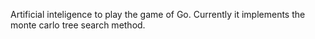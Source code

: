 Artificial inteligence to play the game of Go. Currently it implements the monte carlo tree search method.